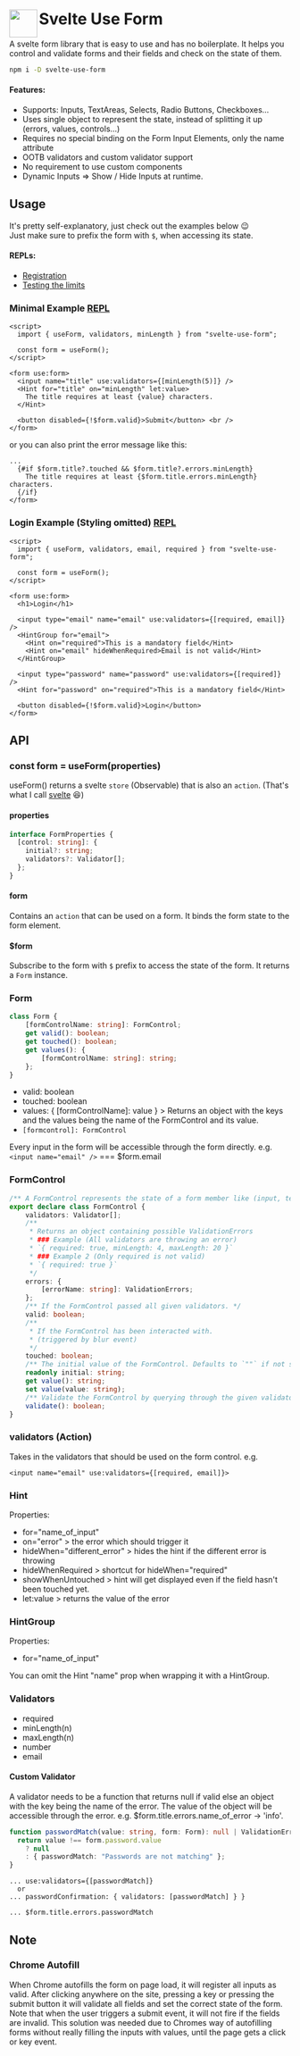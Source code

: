   <p>
   <h1 align="left">
    <img align="left" height=50 src="svelte-use-form.svg" />
    Svelte Use Form 
  </h1>
</p>

A svelte form library that is easy to use and has no boilerplate. It helps you control and validate forms and their fields and check on the state of them.

```bash
npm i -D svelte-use-form
```

#### Features:

- Supports: Inputs, TextAreas, Selects, Radio Buttons, Checkboxes...
- Uses single object to represent the state, instead of splitting it up (errors, values, controls...)
- Requires no special binding on the Form Input Elements, only the name attribute
- OOTB validators and custom validator support
- No requirement to use custom components
- Dynamic Inputs => Show / Hide Inputs at runtime.

## Usage

It's pretty self-explanatory, just check out the examples below 😉<br>
Just make sure to prefix the form with `$`, when accessing its state.

#### REPLs:

- [Registration](https://svelte.dev/repl/a6665267d7d0435ebc7921a250552a25?version=3.34.0)
- [Testing the limits](https://svelte.dev/repl/d4fc021f688d4ad0b3ceb9a1c44c9be9?version=3.34.0)

### Minimal Example [REPL](https://svelte.dev/repl/faf5a9ab763640ed830028c970421f72?version=3.35.0)

```svelte
<script>
  import { useForm, validators, minLength } from "svelte-use-form";

  const form = useForm();
</script>

<form use:form>
  <input name="title" use:validators={[minLength(5)]} />
  <Hint for="title" on="minLength" let:value>
    The title requires at least {value} characters.
  </Hint>

  <button disabled={!$form.valid}>Submit</button> <br />
</form>
```

or you can also print the error message like this:

```svelte
...
  {#if $form.title?.touched && $form.title?.errors.minLength}
    The title requires at least {$form.title.errors.minLength} characters.
  {/if}
</form>

```

### Login Example (Styling omitted) [REPL](https://svelte.dev/repl/ca967b45a5aa47b2bb2f9118eb79eefe?version=3)

```svelte
<script>
  import { useForm, validators, email, required } from "svelte-use-form";

  const form = useForm();
</script>

<form use:form>
  <h1>Login</h1>

  <input type="email" name="email" use:validators={[required, email]} />
  <HintGroup for="email">
    <Hint on="required">This is a mandatory field</Hint>
    <Hint on="email" hideWhenRequired>Email is not valid</Hint>
  </HintGroup>

  <input type="password" name="password" use:validators={[required]} />
  <Hint for="password" on="required">This is a mandatory field</Hint>

  <button disabled={!$form.valid}>Login</button>
</form>
```

## API

### const form = useForm(properties)

useForm() returns a svelte `store` (Observable) that is also an `action`. (That's what I call [svelte](https://www.dictionary.com/browse/svelte) 😆)<br>

#### properties

``` typescript
interface FormProperties {
  [control: string]: {
    initial?: string;
    validators?: Validator[];
  };
}
```

#### form

Contains an `action` that can be used on a form. It binds the form state to the form element.

#### $form

Subscribe to the form with `$` prefix to access the state of the form. It returns a `Form` instance.

### Form
``` typescript
class Form {
    [formControlName: string]: FormControl;
    get valid(): boolean;
    get touched(): boolean;
    get values(): {
        [formControlName: string]: string;
    };
}
```
- valid: boolean
- touched: boolean
- values: { [formControlName]: value } > Returns an object with the keys and the values being the name of the FormControl and its value.
- `[formcontrol]: FormControl`

Every input in the form will be accessible through the form directly. e.g. `<input name="email" />` === $form.email

### FormControl
```typescript
/** A FormControl represents the state of a form member like (input, textarea...) */
export declare class FormControl {
    validators: Validator[];
    /**
     * Returns an object containing possible ValidationErrors
     * ### Example (All validators are throwing an error)
     * `{ required: true, minLength: 4, maxLength: 20 }`
     * ### Example 2 (Only required is not valid)
     * `{ required: true }`
     */
    errors: {
        [errorName: string]: ValidationErrors;
    };
    /** If the FormControl passed all given validators. */
    valid: boolean;
    /**
     * If the FormControl has been interacted with.
     * (triggered by blur event)
     */
    touched: boolean;
    /** The initial value of the FormControl. Defaults to `""` if not set via `useForm(params)`. */
    readonly initial: string;
    get value(): string;
    set value(value: string);
    /** Validate the FormControl by querying through the given validators. */
    validate(): boolean;
}

```
### validators (Action)

Takes in the validators that should be used on the form control.
e.g.

```svelte
<input name="email" use:validators={[required, email]}>
```

### Hint

Properties:

- for="name_of_input"
- on="error" > the error which should trigger it
- hideWhen="different_error" > hides the hint if the different error is throwing
- hideWhenRequired > shortcut for hideWhen="required"
- showWhenUntouched > hint will get displayed even if the field hasn't been touched yet.
- let:value > returns the value of the error

### HintGroup

Properties:

- for="name_of_input"

You can omit the Hint "name" prop when wrapping it with a HintGroup.

### Validators

- required
- minLength(n)
- maxLength(n)
- number
- email

#### Custom Validator

A validator needs to be a function that returns null if valid else an object with the key being the name of the error. The value of the object will be accessible through the error. e.g. $form.title.errors.name_of_error -> 'info'.

```typescript
function passwordMatch(value: string, form: Form): null | ValidationErrors {
  return value !== form.password.value
    ? null
    : { passwordMatch: "Passwords are not matching" };
}
```

```
... use:validators={[passwordMatch]}
  or
... passwordConfirmation: { validators: [passwordMatch] } }

... $form.title.errors.passwordMatch
```

## Note

### Chrome Autofill

When Chrome autofills the form on page load, it will register all inputs as valid. After clicking anywhere on the site, pressing a key or pressing the submit button it will validate all fields and set the correct state of the form. Note that when the user triggers a submit event, it will not fire if the fields are invalid. This solution was needed due to Chromes way of autofilling forms without really filling the inputs with values, until the page gets a click or key event.
